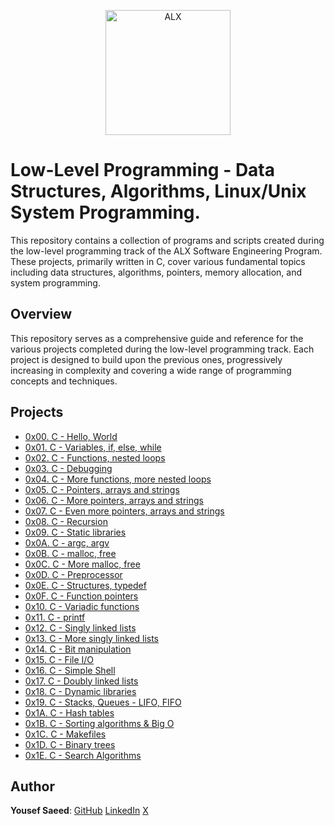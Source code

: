 <p align="center">
  <a href="https://www.alxafrica.com/">
    <img src="http://www.alxafrica.com/wp-content/uploads/2022/01/header-logo.png" width="200px" alt="ALX">
  </a>
</p>

# Low-Level Programming - Data Structures, Algorithms, Linux/Unix System Programming.

This repository contains a collection of programs and scripts created during the low-level programming track of the ALX Software Engineering Program.
These projects, primarily written in C, cover various fundamental topics including data structures, algorithms, pointers, memory allocation, and system programming.

## Overview

This repository serves as a comprehensive guide and reference for the various projects completed during the low-level programming track.
Each project is designed to build upon the previous ones, progressively increasing in complexity and covering a wide range of programming concepts and techniques.

## Projects

-   [0x00. C - Hello, World](./0x00-hello_world)
-   [0x01. C - Variables, if, else, while](./0x01-variables_if_else_while)
-   [0x02. C - Functions, nested loops](./0x02-functions_nested_loops)
-   [0x03. C - Debugging](./0x03-debugging)
-   [0x04. C - More functions, more nested loops](./0x04-more_functions_nested_loops)
-   [0x05. C - Pointers, arrays and strings](./0x05-pointers_arrays_strings)
-   [0x06. C - More pointers, arrays and strings](./0x06-pointers_arrays_strings)
-   [0x07. C - Even more pointers, arrays and strings](./0x07-pointers_arrays_strings)
-   [0x08. C - Recursion](./0x08-recursion)
-   [0x09. C - Static libraries](./0x09-static_libraries)
-   [0x0A. C - argc, argv](./0x0A-argc_argv)
-   [0x0B. C - malloc, free](./0x0B-malloc_free)
-   [0x0C. C - More malloc, free](./0x0C-more_malloc_free)
-   [0x0D. C - Preprocessor](./0x0D-preprocessor)
-   [0x0E. C - Structures, typedef](./0x0E-structures_typedef)
-   [0x0F. C - Function pointers](./0x0F-function_pointers)
-   [0x10. C - Variadic functions](./0x10-variadic_functions)
-   [0x11. C - printf](https://github.com/uosyph/printf)
-   [0x12. C - Singly linked lists](./0x12-singly_linked_lists)
-   [0x13. C - More singly linked lists](./0x13-more_singly_linked_lists)
-   [0x14. C - Bit manipulation](./0x14-bit_manipulation)
-   [0x15. C - File I/O](./0x15-file_io)
-   [0x16. C - Simple Shell](https://github.com/uosyph/simple_shell)
-   [0x17. C - Doubly linked lists](./0x17-doubly_linked_lists)
-   [0x18. C - Dynamic libraries](./0x18-dynamic_libraries)
-   [0x19. C - Stacks, Queues - LIFO, FIFO](https://github.com/uosyph/monty)
-   [0x1A. C - Hash tables](./0x1A-hash_tables)
-   [0x1B. C - Sorting algorithms & Big O](https://github.com/uosyph/sorting_algorithms)
-   [0x1C. C - Makefiles](./0x1C-makefiles)
-   [0x1D. C - Binary trees](https://github.com/uosyph/binary_trees)
-   [0x1E. C - Search Algorithms](./0x1E-search_algorithms)

## Author

**Yousef Saeed**:
[GitHub](https://github.com/uosyph)
[LinkedIn](https://linkedin.com/in/uosyph)
[X](https://twitter.com/uosyph)
